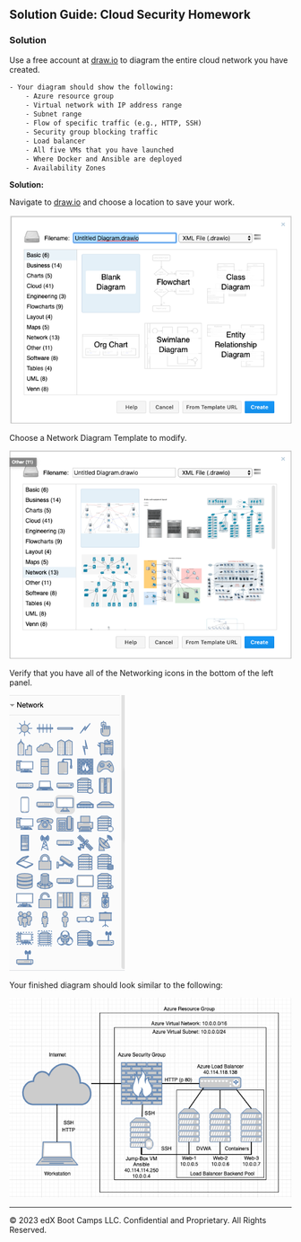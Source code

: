 ## Solution Guide: Cloud Security Homework

### Solution

Use a free account at [draw.io](https://app.diagrams.net/) to diagram the entire cloud network you have created.

    - Your diagram should show the following:
        - Azure resource group
        - Virtual network with IP address range
        - Subnet range
        - Flow of specific traffic (e.g., HTTP, SSH)
        - Security group blocking traffic
        - Load balancer
        - All five VMs that you have launched
        - Where Docker and Ansible are deployed
        - Availability Zones

**Solution:**

Navigate to [draw.io](https://app.diagrams.net/) and choose a location to save your work.

![](Images/Diagram.io.png)

Choose a Network Diagram Template to modify.

![](Images/template.png)

Verify that you have all of the Networking icons in the bottom of the left panel.

![](Images/Network-icons.png)

Your finished diagram should look similar to the following:

![](Images/Cloud-Diagram.png)

---
© 2023 edX Boot Camps LLC. Confidential and Proprietary. All Rights Reserved.
